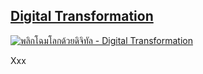 ﻿## **[Digital Transformation](https://thaimooc.org/courses/course-v1:DEPA-MOOC+depa002+T1_2018/about)**

[![](/img/depa002.jpg "พลิกโฉมโลกด้วยดิจิทัล - Digital Transformation")](https://thaimooc.org/courses/course-v1:DEPA-MOOC+depa002+T1_2018/about)

Xxx